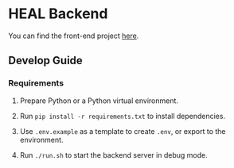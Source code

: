 # HEAL Backend

You can find the front-end project [here](https://github.com/chrisrauch193/HEAL-frontend).

## Develop Guide

### Requirements

1. Prepare Python or a Python virtual environment.

2. Run `pip install -r requirements.txt` to install dependencies.

3. Use `.env.example` as a template to create `.env`, or export to the environment.

4. Run `./run.sh` to start the backend server in debug mode.
